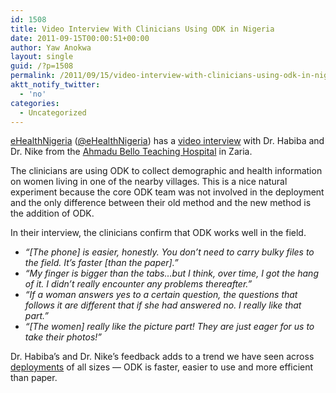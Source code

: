 ```yaml
---
id: 1508
title: Video Interview With Clinicians Using ODK in Nigeria
date: 2011-09-15T00:00:51+00:00
author: Yaw Anokwa
layout: single
guid: /?p=1508
permalink: /2011/09/15/video-interview-with-clinicians-using-odk-in-nigeria/
aktt_notify_twitter:
  - 'no'
categories:
  - Uncategorized
---
```

[eHealthNigeria](http://ehealthnigeria.org/) ([@eHealthNigeria](https://twitter.com/#!/eHealthNigeria)) has a [video interview](https://www.youtube.com/watch?v=fwI48EZdb1o) with Dr. Habiba and Dr. Nike from the [Ahmadu Bello Teaching Hospital](http://www.abuth.org/) in Zaria. 

The clinicians are using ODK to collect demographic and health information on women living in one of the nearby villages. This is a nice natural experiment because the core ODK team was not involved in the deployment and the only difference between their old method and the new method is the addition of ODK.



In their interview, the clinicians confirm that ODK works well in the field. 

  * _&#8220;[The phone] is easier, honestly. You don&#8217;t need to carry bulky files to the field. It&#8217;s faster [than the paper].&#8221;_
  * _&#8220;My finger is bigger than the tabs&#8230;but I think, over time, I got the hang of it. I didn&#8217;t really encounter any problems thereafter.&#8221;_
  * _&#8220;If a woman answers yes to a certain question, the questions that follows it are different that if she had answered no. I really like that part.&#8221;_
  * _&#8220;[The women] really like the picture part! They are just eager for us to take their photos!&#8221;_

Dr. Habiba&#8217;s and Dr. Nike&#8217;s feedback adds to a trend we have seen across [deployments](//opendatakit.org/use/deployments) of all sizes &#8212; ODK is faster, easier to use and more efficient than paper.